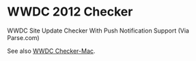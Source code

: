 # WWDC 2012 Checker

WWDC Site Update Checker With Push Notification Support (Via Parse.com)

See also [WWDC Checker-Mac](https://github.com/kishikawakatsumi/WWDCChecker-Mac).
